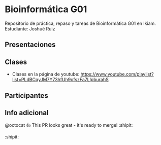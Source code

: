 # Bioinformática G01
Repositorio de práctica, repaso y tareas de Bioinformática G01 en Ikiam. Estudiante: Joshué Ruiz

## Presentaciones

## Clases
  - Clases en la página de youtube:
    https://www.youtube.com/playlist?list=PLdBCqyJM7Y73hfUh9ofszFa7LlpburahS

## Participantes

## Info adicional

@octocat :+1: This PR looks great - it's ready to merge! :shipit:

:shipit:
